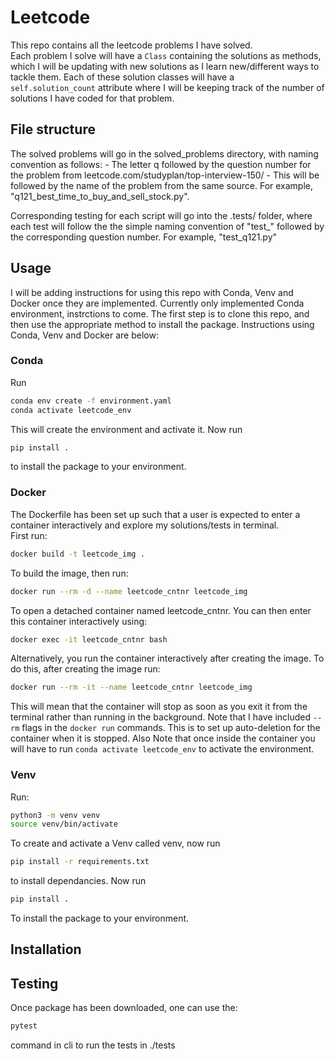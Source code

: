 # Leetcode
This repo contains all the leetcode problems I have solved.  
Each problem I solve will have a `Class` containing the solutions as methods, which I will be updating with new solutions as I learn new/different ways to tackle them. Each of these solution classes will have a  
`self.solution_count` attribute where I will be keeping track of the number of solutions I have coded for that problem.

## File structure
The solved problems will go in the solved_problems directory, with naming convention as follows:
    - The letter q followed by the question number for the problem from leetcode.com/studyplan/top-interview-150/
    - This will be followed by the name of the problem from the same source.
For example, "q121_best_time_to_buy_and_sell_stock.py".

Corresponding testing for each script will go into the .tests/ folder, where each test will follow the the simple naming convention of "test_" followed by the corresponding question number.
For example, "test_q121.py"

## Usage
I will be adding instructions for using this repo with Conda, Venv and Docker once they are implemented. Currently only implemented Conda environment, instrctions to come.
The first step is to clone this repo, and then use the appropriate method to install the package. Instructions using Conda, Venv and Docker are below:

### Conda
Run  
```bash
conda env create -f environment.yaml  
conda activate leetcode_env  
```
This will create the environment and activate it. Now run  
```bash
pip install .
```
to install the package to your environment.

### Docker
The Dockerfile has been set up such that a user is expected to enter a container interactively and explore my solutions/tests in terminal.   
First run:
```bash
docker build -t leetcode_img .
```
To build the image, then run:
```bash
docker run --rm -d --name leetcode_cntnr leetcode_img
```
To open a detached container named leetcode_cntnr. You can then enter this container interactively using:
```bash
docker exec -it leetcode_cntnr bash
```
Alternatively, you run the container interactively after creating the image. To do this, after creating the image run:
```bash
docker run --rm -it --name leetcode_cntnr leetcode_img
```
This will mean that the container will stop as soon as you exit it from the terminal rather than running in the background.
Note that I have included `--rm` flags in the `docker run` commands. This is to set up auto-deletion for the container when it is stopped.
Also Note that once inside the container you will have to run `conda activate leetcode_env` to activate the environment.

### Venv
Run: 
```bash
python3 -m venv venv  
source venv/bin/activate  
```
To create and activate a Venv called venv, now run  
```bash
pip install -r requirements.txt  
```
to install dependancies. Now run  
```bash
pip install .  
```
To install the package to your environment.

## Installation

## Testing
Once package has been downloaded, one can use the:
```bash
pytest
```
command in cli to run the tests in ./tests
